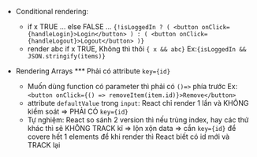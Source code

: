 - Conditional rendering:

  - if x TRUE ... else FALSE ... `{!isLoggedIn ? (
      <button onClick={handleLogin}>Login</button>
    ) : (
      <button onClick={handleLogout}>Logout</button>
    )}`
  - render abc if x TRUE, Không thì thôi `{ x && abc}` Ex:`{isLoggedIn && JSON.stringify(items)}`

- Rendering Arrays
  \*\*\* Phải có attribute `key={id}`
  - Muốn dùng function có parameter thì phải có `()=>` phía trước Ex:`<button onClick={() => removeItem(item.id)}>Remove</button>`
  - attribute `defaultValue` trong `input`: React chỉ render 1 lần và KHÔNG kiểm soát => PHẢI CÓ `key={id}`
  - Tự nghiệm: React so sánh 2 version thì nếu trùng index, hay các thứ khác thì sẽ KHÔNG TRACK kĩ
    => lộn xộn data => cần `key={id}` để covere hết 1 elements để khi render thì React biết có id mới và TRACK lại
